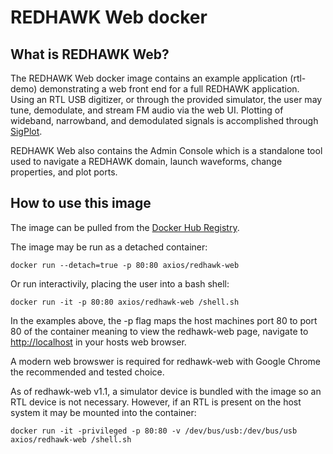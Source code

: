 REDHAWK Web docker
==========

What is REDHAWK Web?
-----
The REDHAWK Web docker image contains an example application (rtl-demo) demonstrating a web front end for a full REDHAWK application.  Using an RTL USB digitizer, or through the provided simulator, the user may tune, demodulate, and stream FM audio via the web UI.  Plotting of wideband, narrowband, and demodulated signals is accomplished through [SigPlot](https://github.com/Axios-Engineering/sigplot).

REDHAWK Web also contains the Admin Console which is a standalone tool used to navigate a REDHAWK domain, launch waveforms, change properties, and plot ports.

How to use this image  
-----

The image can be pulled from the [Docker Hub Registry](https://registry.hub.docker.com/u/axios/redhawk-web/).

The image may be run as a detached container:

    docker run --detach=true -p 80:80 axios/redhawk-web

Or run interactivily, placing the user into a bash shell:

    docker run -it -p 80:80 axios/redhawk-web /shell.sh

In the examples above, the -p flag maps the host machines port 80 to port 80 of the container meaning to view the redhawk-web page, navigate to [http://localhost](http://localhost) in your hosts web browser.

A modern web browswer is required for redhawk-web with Google Chrome the recommended and tested choice.

As of redhawk-web v1.1, a simulator device is bundled with the image so an RTL device is not necessary. However, if an RTL is present on the host system it may be mounted into the container:

    docker run -it -privileged -p 80:80 -v /dev/bus/usb:/dev/bus/usb axios/redhawk-web /shell.sh

